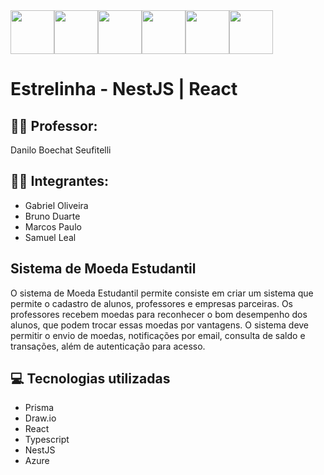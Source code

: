 <div style="display: flex;">
  <img style="width: 70px" src="https://seeklogo.com/images/P/prisma-logo-BE375CFB25-seeklogo.com.png">
  <img style="width: 70px" src="https://seeklogo.com/images/D/draw-io-logo-59133ABE5E-seeklogo.com.png">
  <img style="width: 70px" src="https://upload.wikimedia.org/wikipedia/commons/thumb/a/a7/React-icon.svg/2300px-React-icon.svg.png">
  <img style="width: 70px" src="https://seeklogo.com/images/T/typescript-logo-27C45A95A6-seeklogo.com.png">
  <img style="width: 70px" src="https://seeklogo.com/images/N/nestjs-logo-09342F76C0-seeklogo.com.png">
  <img style="width: 70px" src="https://seeklogo.com/images/M/microsoft-azure-logo-85055C44BE-seeklogo.com.png">
 
</div>

# Estrelinha - NestJS | React


## 👨‍🏫 Professor:
Danilo Boechat Seufitelli


## 👨‍💻 Integrantes:
* Gabriel Oliveira 
* Bruno  Duarte  
* Marcos Paulo  
* Samuel Leal

## Sistema de Moeda Estudantil
O sistema de Moeda Estudantil permite consiste em criar um sistema que permite o cadastro de alunos, professores e empresas parceiras. 
Os professores recebem moedas para reconhecer o bom desempenho dos alunos, que podem trocar essas moedas por vantagens. 
O sistema deve permitir o envio de moedas, notificações por email, consulta de saldo e transações, além de autenticação para acesso.



## 💻 Tecnologias utilizadas
 - Prisma
 - Draw.io
 - React
 - Typescript
 - NestJS
 - Azure

